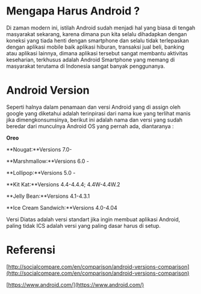 # Mengapa Harus Android ?

Di zaman modern ini, istilah Android sudah menjadi hal yang biasa di tengah masyarakat sekarang, karena dimana pun kita selalu dihadapkan dengan koneksi yang tiada henti dengan smartphone dan selalu tidak terlepaskan dengan aplikasi mobile baik aplikasi hiburan, transaksi jual beli, banking atau aplikasi lainnya, dimana aplikasi tersebut  sangat membantu aktivitas keseharian, terkhusus adalah Android Smartphone yang memang di masyarakat terutama di Indonesia sangat banyak penggunanya.

# Android Version

Seperti halnya dalam penamaan dan versi Android yang di assign oleh google yang diketahui adalah terinpirasi dari nama kue yang terlihat manis jika dimengkonsumsinya, berikut ini adalah nama dan versi yang sudah beredar dari munculnya Android OS yang pernah ada, diantaranya :

**Oreo**

**Nougat:**Versions 7.0-

**Marshmallow:**Versions 6.0 -

**Lollipop:**Versions 5.0 -

**Kit Kat:**Versions 4.4-4.4.4; 4.4W-4.4W.2

**Jelly Bean:**Versions 4.1-4.3.1

**Ice Cream Sandwich:**Versions 4.0-4.04

Versi Diatas adalah versi standart jika  ingin membuat aplikasi Android, paling tidak ICS adalah versi yang paling dasar harus di setup.

# Referensi

[http://socialcompare.com/en/comparison/android-versions-comparison](http://socialcompare.com/en/comparison/android-versions-comparison)

[https://www.android.com/](https://www.android.com/)

